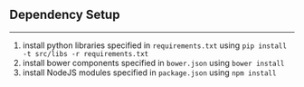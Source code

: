 ## Dependency Setup
----
1. install python libraries specified in `requirements.txt` using `pip install -t src/libs -r requirements.txt`
2. install bower components specified in `bower.json` using `bower install`
3. install NodeJS modules specified in `package.json` using `npm install`